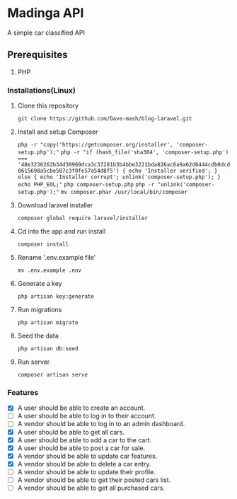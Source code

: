 # Madinga API

A simple car classified API

## Prerequisites

1. PHP

### Installations(Linux)

1. Clone this repository

    `git clone https://github.com/Dave-mash/blog-laravel.git`
2. Install and setup Composer

    `php -r "copy('https://getcomposer.org/installer', 'composer-setup.php');"`
    `php -r "if (hash_file('sha384', 'composer-setup.php') === '48e3236262b34d30969dca3c37281b3b4bbe3221bda826ac6a9a62d6444cdb0dcd0615698a5cbe587c3f0fe57a54d8f5') { echo 'Installer verified'; } else { echo 'Installer corrupt'; unlink('composer-setup.php'); } echo PHP_EOL;"`
    `php composer-setup.php`
    `php -r "unlink('composer-setup.php');"`
    `mv composer.phar /usr/local/bin/composer`
3. Download laravel installer

    `composer global require laravel/installer`
4. Cd into the app and run install

    `composer install`
5. Rename '.env.example file'

    `mv .env.example .env`
6. Generate a key

    `php artisan key:generate`
7. Run migrations

    `php artisan migrate`
8. Seed the data

    `php artisan db:seed`
9. Run server

    `composer artisan serve`

### Features

- [x] A user should be able to create an account.
- [ ] A user should be able to log in to their account.
- [ ] A vendor should be able to log in to an admin dashboard.
- [x] A user should be able to get all cars.
- [x] A user should be able to add a car to the cart.
- [x] A user should be able to post a car for sale.
- [x] A vendor should be able to update car features.
- [x] A vendor should be able to delete a car entry.
- [ ] A vendor should be able to update their profile.
- [ ] A vendor should be able to get their posted cars list.
- [ ] A vendor should be able to get all purchased cars.
